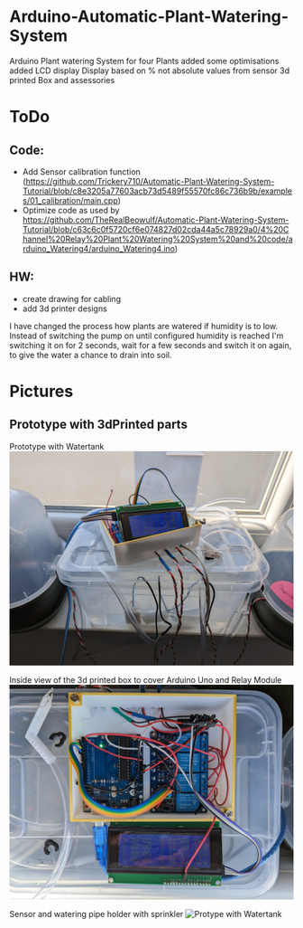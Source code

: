 # Arduino-Automatic-Plant-Watering-System
Arduino Plant watering System for four Plants 
  added some optimisations
  added LCD display
  Display based on % not absolute values from sensor
  3d printed Box and assessories

# ToDo

## Code:
  - Add Sensor calibration function (https://github.com/Trickery710/Automatic-Plant-Watering-System-Tutorial/blob/c8e3205a77603acb73d5489f55570fc86c736b9b/examples/01_calibration/main.cpp)
  - Optimize code as used by https://github.com/TheRealBeowulf/Automatic-Plant-Watering-System-Tutorial/blob/c63c6c0f5720cf6e074827d02cda44a5c78929a0/4%20Channel%20Relay%20Plant%20Watering%20System%20and%20code/arduino_Watering4/arduino_Watering4.ino)
 
## HW:
- create drawing for cabling
- add 3d printer designs

I have changed the process how plants are watered if humidity is to low.
Instead of switching the pump on until configured humidity is reached I'm switching it on for 2 seconds, wait for a few seconds and switch it on again, to give the water a chance to drain into soil.

# Pictures
## Prototype with 3dPrinted parts

Prototype with Watertank
![Protype with Watertank](https://github.com/SebastianSa/Arduino-Automatic-Plant-Watering-System/blob/f1e2738a31b8f112fcfcc49f49099789c70dabdf/pictures/PXL_20230504_083422437.jpg)

Inside view of the 3d printed box to cover Arduino Uno and Relay Module
![Protype with Watertank](https://github.com/SebastianSa/Arduino-Automatic-Plant-Watering-System/blob/f1e2738a31b8f112fcfcc49f49099789c70dabdf/pictures/PXL_20230504_083448540.jpg)

Sensor and watering pipe holder with sprinkler
![Protype with Watertank](https://github.com/SebastianSa/Arduino-Automatic-Plant-Watering-System/blob/f1e2738a31b8f112fcfcc49f49099789c70dabdf/pictures/PXL_20230504_083549173.jpg)
